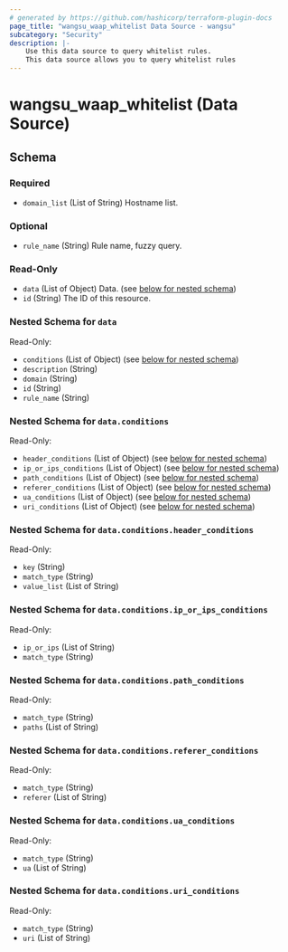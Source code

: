 ```yaml
---
# generated by https://github.com/hashicorp/terraform-plugin-docs
page_title: "wangsu_waap_whitelist Data Source - wangsu"
subcategory: "Security"
description: |-
    Use this data source to query whitelist rules.
    This data source allows you to query whitelist rules
---
```


# wangsu_waap_whitelist (Data Source)





<!-- schema generated by tfplugindocs -->
## Schema

### Required

- `domain_list` (List of String) Hostname list.

### Optional

- `rule_name` (String) Rule name, fuzzy query.

### Read-Only

- `data` (List of Object) Data. (see [below for nested schema](#nestedatt--data))
- `id` (String) The ID of this resource.

<a id="nestedatt--data"></a>
### Nested Schema for `data`

Read-Only:

- `conditions` (List of Object) (see [below for nested schema](#nestedobjatt--data--conditions))
- `description` (String)
- `domain` (String)
- `id` (String)
- `rule_name` (String)

<a id="nestedobjatt--data--conditions"></a>
### Nested Schema for `data.conditions`

Read-Only:

- `header_conditions` (List of Object) (see [below for nested schema](#nestedobjatt--data--conditions--header_conditions))
- `ip_or_ips_conditions` (List of Object) (see [below for nested schema](#nestedobjatt--data--conditions--ip_or_ips_conditions))
- `path_conditions` (List of Object) (see [below for nested schema](#nestedobjatt--data--conditions--path_conditions))
- `referer_conditions` (List of Object) (see [below for nested schema](#nestedobjatt--data--conditions--referer_conditions))
- `ua_conditions` (List of Object) (see [below for nested schema](#nestedobjatt--data--conditions--ua_conditions))
- `uri_conditions` (List of Object) (see [below for nested schema](#nestedobjatt--data--conditions--uri_conditions))

<a id="nestedobjatt--data--conditions--header_conditions"></a>
### Nested Schema for `data.conditions.header_conditions`

Read-Only:

- `key` (String)
- `match_type` (String)
- `value_list` (List of String)


<a id="nestedobjatt--data--conditions--ip_or_ips_conditions"></a>
### Nested Schema for `data.conditions.ip_or_ips_conditions`

Read-Only:

- `ip_or_ips` (List of String)
- `match_type` (String)


<a id="nestedobjatt--data--conditions--path_conditions"></a>
### Nested Schema for `data.conditions.path_conditions`

Read-Only:

- `match_type` (String)
- `paths` (List of String)


<a id="nestedobjatt--data--conditions--referer_conditions"></a>
### Nested Schema for `data.conditions.referer_conditions`

Read-Only:

- `match_type` (String)
- `referer` (List of String)


<a id="nestedobjatt--data--conditions--ua_conditions"></a>
### Nested Schema for `data.conditions.ua_conditions`

Read-Only:

- `match_type` (String)
- `ua` (List of String)


<a id="nestedobjatt--data--conditions--uri_conditions"></a>
### Nested Schema for `data.conditions.uri_conditions`

Read-Only:

- `match_type` (String)
- `uri` (List of String)
